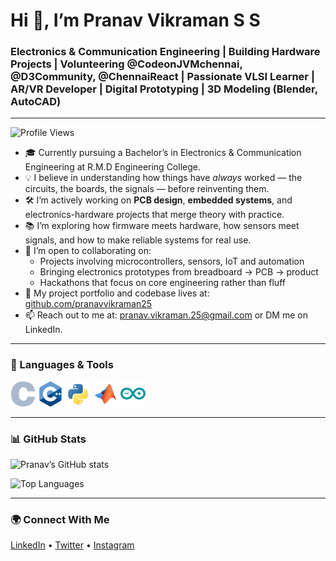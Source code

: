# Hi 👋, I’m Pranav Vikraman S S

###  Electronics & Communication Engineering | Building Hardware Projects | Volunteering @CodeonJVMchennai, @D3Community, @ChennaiReact | Passionate VLSI Learner | AR/VR Developer | Digital Prototyping | 3D Modeling (Blender, AutoCAD)

---

![Profile Views](https://komarev.com/ghpvc/?username=pranavvikraman25&label=Profile%20views&color=0e75b6&style=flat)


- 🎓 Currently pursuing a Bachelor’s in Electronics & Communication Engineering at R.M.D Engineering College. 
- 💡 I believe in understanding how things have *always* worked — the circuits, the boards, the signals — before reinventing them.  
- 🛠 I’m actively working on **PCB design**, **embedded systems**, and electronics-hardware projects that merge theory with practice.  
- 📚 I’m exploring how firmware meets hardware, how sensors meet signals, and how to make reliable systems for real use.  
- 🤝 I’m open to collaborating on:  
  - Projects involving microcontrollers, sensors, IoT and automation  
  - Bringing electronics prototypes from breadboard → PCB → product  
  - Hackathons that focus on core engineering rather than fluff  
- 🔗 My project portfolio and codebase lives at: [github.com/pranavvikraman25](https://github.com/pranavvikraman25)  
- 📫 Reach out to me at: [pranav.vikraman.25@gmail.com](mailto:pranav.vikraman.25@gmail.com) or DM me on LinkedIn.  


---

### 🧰 Languages & Tools

<p align="left">
<!-- replace icons as per your actual skills -->
<img src="https://raw.githubusercontent.com/devicons/devicon/master/icons/c/c-original.svg" width="40" height="40" alt="C"/>
<img src="https://raw.githubusercontent.com/devicons/devicon/master/icons/cplusplus/cplusplus-original.svg" width="40" height="40" alt="C++"/>
<img src="https://raw.githubusercontent.com/devicons/devicon/master/icons/python/python-original.svg" width="40" height="40" alt="Python"/>
<img src="https://raw.githubusercontent.com/devicons/devicon/master/icons/matlab/matlab-original.svg" width the="40" height="40" alt="MATLAB"/>
<img src="https://raw.githubusercontent.com/devicons/devicon/master/icons/arduino/arduino-original.svg" width="40" height="40" alt="Arduino"/>

</p>

---

### 📊 GitHub Stats

![Pranav’s GitHub stats](https://github-readme-stats.vercel.app/api?username=pranavvikraman25&show_icons=true&theme=tokyonight)  

![Top Languages](https://github-readme-stats.vercel.app/api/top-langs/?username=pranavvikraman25&layout=compact&theme=tokyonight)

---

### 🌍 Connect With Me

<p align="left">
<a href="https://www.linkedin.com/in/pranav-vikraman-322020242/" target="_blank">LinkedIn</a> •  
<a href="[https://twitter.com/yourhandle](https://x.com/pranav_vik25)" target="_blank">Twitter</a> •  
<a href="https://instagram.com/yourhandle" target="_blank">Instagram</a>
</p>

